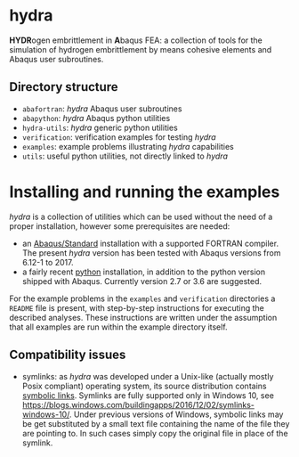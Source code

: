 # hydra

**HYDR**ogen embrittlement in **A**baqus FEA: a collection of tools for
the simulation of hydrogen embrittlement by means cohesive elements and
Abaqus user subroutines.


## Directory structure

* `abafortran`: *hydra* Abaqus user subroutines
* `abapython`: *hydra* Abaqus python utilities
* `hydra-utils`: *hydra* generic python utilities
* `verification`: verification examples for testing *hydra*
* `examples`: example problems illustrating *hydra* capabilities
* `utils`: useful python utilities, not directly linked to *hydra*

# Installing and running the examples

*hydra* is a collection of utilities which can be used without the
need of a proper installation, however some prerequisites are needed:

- an
  [Abaqus/Standard](https://www.3ds.com/products-services/simulia/products/abaqus/abaqusstandard/)
  installation with a supported FORTRAN compiler. The present *hydra*
  version has been tested with Abaqus versions from 6.12-1 to 2017.
- a fairly recent [python](https://www.python.org) installation, in addition
  to the python version shipped with Abaqus. Currently version 2.7 or
  3.6 are suggested.
  
For the example problems in the `examples` and `verification`
directories a `README` file is present, with step-by-step instructions
for executing the described analyses. These instructions are written
under the assumption that all examples are run within the example
directory itself.

## Compatibility issues

- symlinks: as *hydra* was developed under a Unix-like (actually
  mostly Posix compliant) operating system, its source distribution
  contains [symbolic
  links](https://en.wikipedia.org/wiki/Symbolic_link). Symlinks are
  fully supported only in Windows 10, see
  <https://blogs.windows.com/buildingapps/2016/12/02/symlinks-windows-10/>.
  Under previous versions of Windows, symbolic links may be get
  substituted by a small text file containing the name of the file
  they are pointing to. In such cases simply copy the original file in
  place of the symlink.
